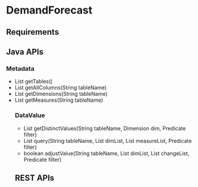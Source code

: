 # DemandForecast

## Requirements

## Java APIs

### Metadata
- List<Table> getTables()
- List<Column> getAllColumns(String tableName)
- List<Dimension> getDimensions(String tableName)
- List<Measure> getMeasures(String tableName)

### DataValue
- List<String> getDistinctValues(String tableName, Dimension dim, Predicate filter)
- List<Record> query(String tableName, List<Dimension> dimList, List<Measure> measureList, Predicate filter)
- boolean adjustValue(String tableName, List<Dimension> dimList, List<Change> changeList, Predicate filter)

## REST APIs